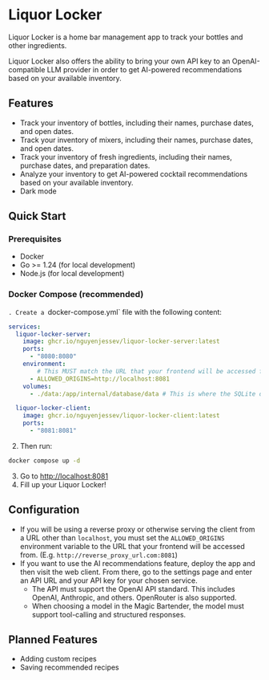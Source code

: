 # Liquor Locker
Liquor Locker is a home bar management app to track your bottles and other ingredients.

Liquor Locker also offers the ability to bring your own API key to an OpenAI-compatible LLM provider in order to get AI-powered recommendations based on your available inventory.

## Features

- Track your inventory of bottles, including their names, purchase dates, and open dates.
- Track your inventory of mixers, including their names, purchase dates, and open dates.
- Track your inventory of fresh ingredients, including their names, purchase dates, and preparation dates.
- Analyze your inventory to get AI-powered cocktail recommendations based on your available inventory.
- Dark mode

## Quick Start

### Prerequisites
- Docker
- Go >= 1.24 (for local development)
- Node.js (for local development)

### Docker Compose (recommended)

`. Create a `docker-compose.yml` file with the following content:

```yaml
services:
  liquor-locker-server:
    image: ghcr.io/nguyenjessev/liquor-locker-server:latest
    ports:
      - "8080:8080"
    environment:
	    # This MUST match the URL that your frontend will be accessed from. (E.g. http://localhost:8081, http://reverse_proxy_url.com:8081, etc.)
      - ALLOWED_ORIGINS=http://localhost:8081
    volumes:
      - ./data:/app/internal/database/data # This is where the SQLite database will be stored.

  liquor-locker-client:
    image: ghcr.io/nguyenjessev/liquor-locker-client:latest
    ports:
      - "8081:8081"
```

2. Then run:

```sh
docker compose up -d
```

3. Go to [http://localhost:8081](http://localhost:8081)
4. Fill up your Liquor Locker!

## Configuration

- If you will be using a reverse proxy or otherwise serving the client from a URL other than `localhost`, you must set the `ALLOWED_ORIGINS` environment variable to the URL that your frontend will be accessed from. (E.g. `http://reverse_proxy_url.com:8081`)
- If you want to use the AI recommendations feature, deploy the app and then visit the web client. From there, go to the settings page and enter an API URL and your API key for your chosen service.
	- The API must support the OpenAI API standard. This includes OpenAI, Anthropic, and others. OpenRouter is also supported.
	- When choosing a model in the Magic Bartender, the model must support tool-calling and structured responses.

## Planned Features
- Adding custom recipes
- Saving recommended recipes
